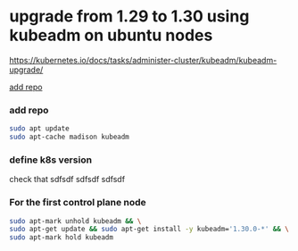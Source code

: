 # upgrade from 1.29 to 1.30 using kubeadm on ubuntu nodes
https://kubernetes.io/docs/tasks/administer-cluster/kubeadm/kubeadm-upgrade/

[add repo](#add-repo)

### add repo
```bash
sudo apt update
sudo apt-cache madison kubeadm
```

### define k8s version
check that sdfsdf
sdfsdf
sdfsdf

### For the first control plane node
```bash
sudo apt-mark unhold kubeadm && \
sudo apt-get update && sudo apt-get install -y kubeadm='1.30.0-*' && \
sudo apt-mark hold kubeadm
```

